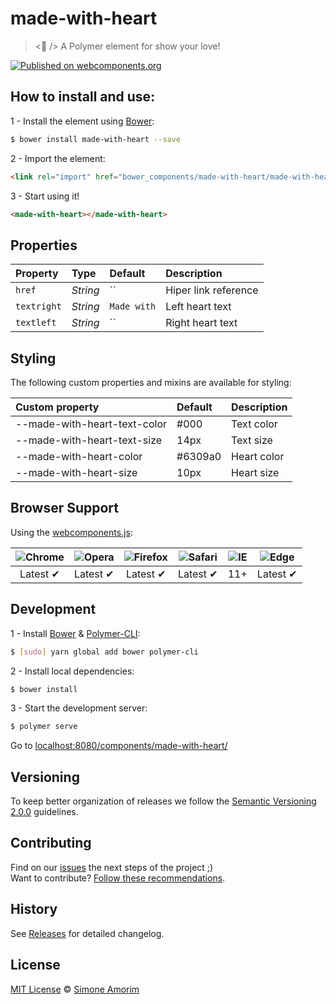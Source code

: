 # made-with-heart

> &lt;💜 /&gt; A Polymer element for show your love!

[![Published on webcomponents.org](https://img.shields.io/badge/webcomponents.org-published-blue.svg)](https://www.webcomponents.org/element/simoneas02/made-with-heart)

## How to install and use:

1 - Install the element using [Bower](http://bower.io/):

```sh
$ bower install made-with-heart --save
```

2 -  Import the element:

```html
<link rel="import" href="bower_components/made-with-heart/made-with-heart.html">
```

3 - Start using it!

<!--
```
<custom-element-demo>
  <template>
    <link rel="import" href="made-with-heart.html">
    <next-code-block></next-code-block>
  </template>
</custom-element-demo>
```
-->

```html
<made-with-heart></made-with-heart>
```

## Properties

Property    | Type        | Default     | Description
:---        |:---         |:---         |:---
`href`      | *String*    | ``          | Hiper link reference
`textright` | *String*    | `Made with` | Left heart text
`textleft`  | *String*    | ``          | Right heart text

## Styling

The following custom properties and mixins are available for styling:

Custom property                | Default  | Description
:---                           |:---      |:---
--made-with-heart-text-color   | #000     | Text color
--made-with-heart-text-size    | 14px     | Text size
--made-with-heart-color        | #6309a0  | Heart color
--made-with-heart-size         | 10px     | Heart size


## Browser Support

Using the [webcomponents.js](https://github.com/WebComponents/webcomponentsjs):

 ![Chrome](https://cdnjs.cloudflare.com/ajax/libs/browser-logos/39.2.2/chrome/chrome_48x48.png) | ![Opera](https://cdnjs.cloudflare.com/ajax/libs/browser-logos/39.2.2/opera/opera_48x48.png) | ![Firefox](https://cdnjs.cloudflare.com/ajax/libs/browser-logos/39.2.2/firefox/firefox_48x48.png) | ![Safari](https://cdnjs.cloudflare.com/ajax/libs/browser-logos/39.2.2/safari/safari_48x48.png) |![IE](https://cdnjs.cloudflare.com/ajax/libs/browser-logos/39.2.2/archive/internet-explorer_9-11/internet-explorer_9-11_48x48.png) |  ![Edge](https://cdnjs.cloudflare.com/ajax/libs/browser-logos/39.2.2/edge/edge_48x48.png) |
:---: | :---: | :---: | :---: | :---: | :---: |
Latest ✔ | Latest ✔ | Latest ✔ | Latest ✔ | 11+ | Latest ✔

## Development

1 - Install [Bower](http://bower.io/) & [Polymer-CLI](https://www.polymer-project.org/1.0/docs/tools/polymer-cli):

```sh
$ [sudo] yarn global add bower polymer-cli
```

2 - Install local dependencies:

```sh
$ bower install
```

3 - Start the development server:

```sh
$ polymer serve
```

Go to [localhost:8080/components/made-with-heart/](http://localhost:8080/components/made-with-heart/)


## Versioning

To keep better organization of releases we follow the [Semantic Versioning 2.0.0](http://semver.org/) guidelines.

## Contributing

Find on our [issues](https://github.com/simoneas02/made-with-heart/issues/) the next steps of the project ;)
<br>
Want to contribute? [Follow these recommendations](https://github.com/simoneas02/made-with-heart/blob/master/CONTRIBUTING.md).

## History

See [Releases](https://github.com/simoneas02/made-with-heart/releases) for detailed changelog.

## License

[MIT License](https://github.com/simoneas02/made-with-heart/blob/master/LICENSE.md) © [Simone Amorim](https://simoneas02.github.io)
